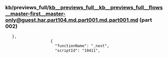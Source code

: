### kb/previews_full/kb__previews_full__kb__previews_full__flows__master-first__master-only@guest.har.part104.md.part001.md.part001.md (part 002)

```md
   },
                    {
                      "functionName": "_next",
                      "scriptId": "10411",
     
```

```
